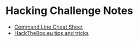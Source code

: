 # Hacking Challenge Notes

- [Command Line Cheat Sheet](https://hackern0v1c3.github.io/command.md)
- [HackTheBox.eu tips and tricks](https://hackern0v1c3.github.io/htb.md)
